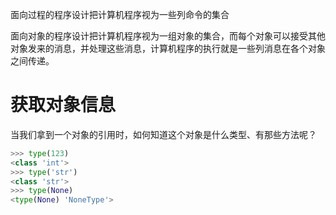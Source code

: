 面向过程的程序设计把计算机程序视为一些列命令的集合

面向对象的程序设计把计算机程序视为一组对象的集合，而每个对象可以接受其他对象发来的消息，并处理这些消息，计算机程序的执行就是一些列消息在各个对象之间传递。

# 获取对象信息

当我们拿到一个对象的引用时，如何知道这个对象是什么类型、有那些方法呢？

```python
>>> type(123)
<class 'int'>
>>> type('str')
<class 'str'>
>>> type(None)
<type(None) 'NoneType'>
```